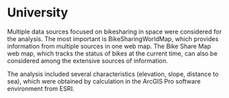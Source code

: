 # University
Multiple data sources focused on bikesharing in space were considered for the analysis. The most important is BikeSharingWorldMap, which provides information from multiple sources in one web map. The Bike Share Map web map, which tracks the status of bikes at the current time, can also be considered among the extensive sources of information.

The analysis included several characteristics (elevation, slope, distance to sea), which were obtained by calculation in the ArcGIS Pro software environment from ESRI.
